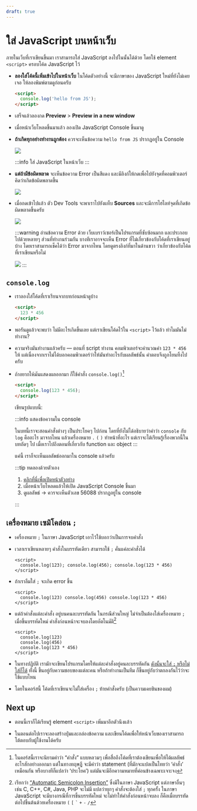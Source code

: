 ```yaml
---
draft: true
---
```


<script setup>
  import HtmlTagList from './components/HtmlTagList.vue'
  import CodeTemplate from './components/CodeTemplate.vue'
  import JsConsole from './components/JsConsole.vue'
</script>

# ใส่ JavaScript บนหน้าเว็บ

ภายในเว็บที่เราเขียนขึ้นมา
เราสามารถใส่ JavaScript ลงไปในนั้นได้ด้วย
โดยใช้ element `<script>` ครอบโค้ด JavaScript ไว้

- **ลองใส่โค้ดนี้เพิ่มเข้าไปในหน้าเว็บ**
  ในโค้ดตัวอย่างนี้ จะมีภาษาของ JavaScript ใหม่ที่ยังไม่เคยเจอ
  ให้ลองพิมพ์ตามดูก่อนครับ

  <!-- prettier-ignore -->
  ```html
  <script>
    console.log('hello from JS');
  </script>
  ```

- เสร็จแล้วลองกด **Preview** > **Preview in a new window**

- เมื่อหน้าเว็บโหลดขึ้นมาแล้ว ลองเปิด JavaScript Console ขึ้นมาดู

- **ถ้าเกิดทุกอย่างทำงานถูกต้อง**
  ควรจะเห็นข้อความ `hello from JS` ปรากฏอยู่ใน Console

  ![](https://im.dt.in.th/ipfs/bafybeiausn5wricqd7hiz7yd3samhee4hdnsqruqsegu7ppxnwe6phxrdu/image.webp)

  :::info ใส่ JavaScript ในหน้าเว็บ
  <CodeTemplate template="&lt;script&gt; :: [placeholder] โค้ดภาษา JavaScript :: &lt;/script&gt;" />
  :::

- **แต่ถ้ามีข้อผิดพลาด**
  จะเห็นข้อความ Error เป็นสีแดง
  และมีลิงก์ให้กดเพื่อไปยังจุดที่คอมพิวเตอร์คิดว่าเกิดข้อผิดพลาดขึ้น

  ![](https://im.dt.in.th/ipfs/bafybeifm26yjag44mqwxgxrl55dhc24nkyig557kvymu7nm6bd6z45lrry/image.webp)

- เมื่อกดเข้าไปแล้ว ตัว Dev Tools จะพาเราไปยังแท็บ **Sources**
  และจะมีการไฮไลท์จุดที่เกิดข้อผิดพลาดขึ้นครับ

  ![](https://im.dt.in.th/ipfs/bafybeicbv6tb76xay2oycxksdwlpb3ypy7k7qjatp4fuxgxcfifdnj46lu/image.webp)

  :::warning อ่านข้อความ Error ด้วย
  เว็บเบราว์เซอร์เป็นโปรแกรมที่ซับซ้อนมาก
  และประกอบไปด้วยหลายๆ ส่วนที่ทำงานร่วมกัน
  บางทีเราอาจจะเห็น Error ที่ไม่เกี่ยวข้องกับโค้ดที่เราเขียนอยู่บ้าง
  โดยเราสามารถเช็คได้ว่า Error มาจากไหน โดยดูตรงลิงก์ที่มาในด้านขวา ว่าเกี่ยวข้องกับโค้ดที่เราเขียนหรือไม่

  ![](https://im.dt.in.th/ipfs/bafybeicwocn7bdubniefbrthnj5tvmjsyekc4zkhfwhsgm7iwfu5ahblnu/image.webp)
  :::

## `console.log`

- เราลองใส่โค้ดที่เราเรียนจากบทก่อนหน้าดูบ้าง

  <!-- prettier-ignore -->
  ```html
  <script>
    123 * 456
  </script>
  ```

- พอรันดูแล้วจะพบว่า ไม่มีอะไรเกิดขึ้นเลย
  แต่เราเขียนโค้ดไว้ใน `<script>` ไว้แล้ว
  ทำไมมันไม่ทำงาน?

- ความจริงมันทำงานแล้วครับ — ตอนที่ script ทำงาน คอมพิวเตอร์จะคำนวณค่า `123 * 456` ให้
  แต่เนื่องจากเราไม่ได้บอกคอมพิวเตอร์ว่าให้มันทำอะไรกับผลลัพธ์นั้น
  คำตอบจึงถูกโยนทิ้งไปครับ

- ถ้าอยากให้มันแสดงผลออกมา
  ก็ใช้คำสั่ง `console.log()`[^command]

  <!-- prettier-ignore -->
  ```html
  <script>
    console.log(123 * 456);
  </script>
  ```

  เขียนรูปแบบนี้:

  :::info แสดงข้อความใน console
  <CodeTemplate template="console.log( :: [placeholder] ค่าที่ต้องการให้แสดงผลออกมา :: );" />

  ในบทนี้เราจะสอนคำสั่งต่างๆ เป็นประโยคๆ ไปก่อน
  โดยที่ยังไม่ได้อธิบายว่าคำว่า `console` กับ `log` คืออะไร มาจากไหน
  แล้วเครื่องหมาย `.` `(` `)` ทำหน้าที่อะไร
  แต่เราจะได้เรียนรู้เรื่องพวกนี้ในบทถัดๆ ไป เมื่อเราไปถึงตอนที่เกี่ยวกับ function และ object
  :::

  แค่นี้ เราก็จะเห็นผลลัพธ์ออกมาใน console แล้วครับ

  :::tip ทดลองด้วยตัวเอง

  1. <a href="/js/examples/script/console-log.html" target="_blank">คลิกที่นี่เพื่อเปิดหน้าตัวอย่าง</a>
  2. เมื่อหน้าเว็บโหลดแล้วให้เปิด JavaScript Console ขึ้นมา
  3. ดูผลลัพธ์ &rarr; ควรจะเห็นตัวเลข 56088 ปรากฏอยู่ใน console

  :::

[^command]:
    ในคอร์สนี้เราจะนิยามคำว่า “คำสั่ง” แบบหลวมๆ เพื่อสื่อถึงโค้ดที่เราต้องเขียนเพื่อให้ได้ผลลัพธ์อะไรสักอย่างออกมา
    แต่ในทางทฤษฎี จะมีคำว่า statement (ที่มักจะแปลเป็นไทยว่า ‘คำสั่ง’ เหมือนกัน หรือบางทีก็แปลว่า ‘ประโยค’) แต่มันจะมีอีกความหมายที่ค่อนข้างเฉพาะเจาะจง

## เครื่องหมาย เซมิโคล่อน `;`

- เครื่องหมาย `;` ในภาษา JavaScript เอาไว้ใช้บอกว่าเป็นการจบคำสั่ง

- เวลาเราเขียนหลายๆ คำสั่งในบรรทัดเดียว สามารถใช้ `;` คั่นแค่ละคำสั่งได้

  <!-- prettier-ignore -->
  ```html{2}
  <script>
    console.log(123); console.log(456); console.log(123 * 456)
  </script>
  ```

- ถ้าเราลืมใส่ `;` จะเกิด error ขึ้น

  <!-- prettier-ignore -->
  ```html{2}
  <script>
    console.log(123) console.log(456) console.log(123 * 456)
  </script>
  ```

  <div><JsConsole error="Uncaught SyntaxError: Unexpected identifier 'console'" /></div>

- แต่ถ้าคำสั่งแต่ละคำสั่ง
  อยู่บนคนละบรรทัดกัน
  ในกรณีส่วนใหญ่ ไม่จำเป็นต้องใส่เครื่องหมาย `;`
  เมื่อขึ้นบรรทัดใหม่ คำสั่งก่อนหน้าจะจบลงโดยอัตโนมัติ[^asi]

  <!-- prettier-ignore -->
  ```html{2-4}
  <script>
    console.log(123)
    console.log(456)
    console.log(123 * 456)
  </script>
  ```

- ในทางปฏิบัติ
  เรามักจะเขียนโปรแกรมโดยให้แต่ละคำสั่งอยู่คนละบรรทัดกัน
  [ดังนั้นจะใส่ `;` หรือไม่ใส่ก็ได้](https://wonderful.software/answers/2017-11-14-JavaScript-semicolon.html)
  ทั้งนี้ ขึ้นอยู่กับความชอบของแต่ละคน หรือถ้าทำงานเป็นทีม ก็ขึ้นอยู่กับว่าตกลงกันไว้ว่าจะใช้แบบไหน

- โดยในคอร์สนี้ โค้ดที่เราเขียนจะไม่ใส่เครื่อง `;` ท้ายคำสั่งครับ (เป็นความเคยชินของผม)

[^asi]:
    เรียกว่า [“Automatic Semicolon Insertion”](https://developer.mozilla.org/en-US/docs/Web/JavaScript/Reference/Lexical_grammar#automatic_semicolon_insertion) ซึ่งมีในภาษา JavaScript
    แต่ภาษาอื่นๆ เช่น C, C++, C#, Java, PHP จะไม่มี แปลว่าทุกๆ คำสั่งจะต้องใส่ `;` ทุกครั้ง
    ในภาษา JavaScript จะมีบางกรณีที่การขึ้นบรรทัดใหม่ จะไม่ทำให้คำสั่งก่อนหน้าจบลง ก็คือเมื่อบรรทัดต่อไปขึ้นต้นด้วยเครื่องหมาย `(` `[` <code>&#96;</code> `+` `-` `/`

## Next up

- ตอนนี้เราก็ได้เรียนรู้ element `<script>` เพิ่มมาอีกตัวนึงแล้ว

  <HtmlTagList introduced="html,head,body,h1,a,br,title,h2,h3,h4,h5,h6,strong,em,img,mark,del,ul,ol,li,hr,p" acquired="script" />

- ในตอนต่อไปเราจะลองสร้างปุ่มและกล่องข้อความ และเขียนโค้ดเพื่อให้หน้าเว็บของเราสามารถโต้ตอบกับผู้ใช้งานได้ครับ
